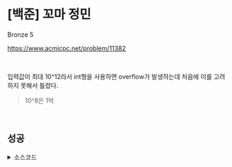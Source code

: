 # [백준] 꼬마 정민

Bronze 5

https://www.acmicpc.net/problem/11382

<br>

입력값이 최대 10^12라서 int형을 사용하면 overflow가 발생하는데 처음에 이를 고려하지 못해서 틀렸다.

> 10^8은 1억

<br>

## 성공

<details><summary>소스코드</summary>

```java
import java.io.*;
import java.util.*;

public class Main {

    void solution() throws Exception {
        BufferedReader br = new BufferedReader(new InputStreamReader(System.in));
        BufferedWriter bw = new BufferedWriter(new OutputStreamWriter(System.out));

        long[] inputs = Arrays.stream(br.readLine().split(" ")).mapToLong(Long::parseLong).toArray();
        long sum = Arrays.stream(inputs).sum();

        bw.write(Long.toString(sum) + '\n');

        br.close();
        bw.close();
    }

    public static void main(String[] args) throws Exception {
        new Main().solution();
    }
}
```

</details>